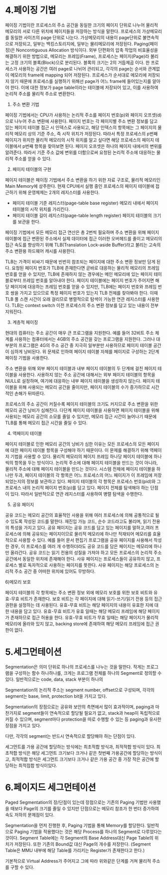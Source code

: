 

# 4.페이징 기법

 페이징 기법이란 프로세스의 주소 공간을 동일한 크기의 페이지 단위로 나누어 물리적 메모리의 서로 다른 위치에 페이지들을 저장하는 방식을 말한다. 프로세스의 가상메모리를 동일한 사이즈의 page 단위로 나눈다.
가상메모리의 내용이 page단위로 불연속적으로 저장되고, 일부는 백킹스토리지에, 일부는 물리메모리에 저장된다. Paging(페이징)은 Noncontiguous Allocation 방식이다. 외부 단편화의 압축 작업의 비효율성을 해결하기 위한 방법으로, 메모리는 프레임(Frame), 프로세스는 페이지(Page)라 불리는 고정 크기의 블록(Block)으로 분리된다. 블록의 크기는 2의 거듭제곱 이다. 
한 프로세스가 사용하는 공간은 여러 page로 나뉘어 관리되고, 각각의 page는 순서와 관계없이 메모리의 frame에 mapping 되어 저장된다. 프로세스가 순서대로 메모리에 저장되지 않기 때문에 프로세스를 실행하기 위해선 page가 어느 frame에 들어있는지를 알아야 한다. 이에 대한 정보가 page table이라는 테이블에 저장되어 있고, 이를 사용하여 논리적 주소를 물리적 주소로 변환한다.

1) 주소 변환 기법

 페이징 기법에서는 CPU가 사용하는 논리적 주소를 페이지 번호(p)와 페이지 오프셋(d)으로 나누어 주소 변환에 사용한다.
페이지 번호는 각 페이지별 주소 변환 정보를 담고 있는 페이지 테이블 접근 시 인덱스로 사용되고, 해당 인덱스의 항목에는 그 페이지의 물리적 메모리 상의 기준 주소, 즉 시작 위치가 저장된다.
따라서 특정 프로세스의 p번째 페이지가 위치한 물리적 메모리의 시작 위치를 알고 싶다면 해당 프로세스의 페이지 테이블에서 p번째 항목을 찾아보면 된다.
페이지 오프셋은 하나의 페이지 내에서의 변위를 알려준다. 따라서 기준 주소 값에 변위를 더함으로써 요청된 논리적 주소에 대응하는 물리적 주소를 얻을 수 있다.

2) 페이지 테이블의 구현

 페이지 테이블은 페이징 기법에서 주소 변환을 하기 위한 자료 구조로, 물리적 메모리인 Main Memory에 상주한다. 현재 CPU에서 실행 중인 프로세스의 페이지 테이블에 접근하기 위해 운영체제는 2개의 레지스터를 사용한다.

- 페이지 테이블 기준 레지스터(page-table base register)
	메모리 내에서 페이지 테이블의 시작 위치를 가리킨다.
 - 페이지 테이블 길이 레지스터(page-table length register)
	페이지 테이블의 크기를 보관을 한다.

 페이징 기법에서 모든 메모리 접근 연산은 총 2번씩 필요하며 주소 변환을 위해 페이지 테이블에 접근
변환된 주소에서 실제 데이터에 접근 이러한 오버헤드를 줄이고 메모리의 접근 속도를 향상하기 위해 TLB(Translation Lock-aside Buffer)라고 불리는 고속의 주소 변환용 하드웨어 캐시를 사용한다.

 TLB는 가격이 비싸기 때문에 빈번히 참조되는 페이지에 대한 주소 변환 정보만 담게 된다.
요청된 페이지 번호가 TLB에 존재한다면 곧바로 대응하는 물리적 메모리의 프레임 번호를 얻을 수 있지만, TLB에 존재하지 않는 경우에는 메인 메모리에 있는 페이지 테이블로부터 프레임 번호를 알아내야 한다.
페이지 테이블에는 페이지 번호가 주어지면 해당 페이지에 대응하는 프레임 번호를 얻을 수 있지만, TLB에는 페이지 번호와 프레임 번호 쌍을 가지고 있으므로 특정 페이지 번호가 있는지 TLB 전체를 찾아봐야 한다.
이때 TLB 풀 스캔 시간이 오래 걸리므로 병렬적으로 탐색이 가능한 연관 레지스터를 사용한다.
TLB는 context switch 이전 프로세스의 주소 변환 정보를 담고 있는 내용이 전부 지워진다.


3) 계층적 페이징

 현대의 컴퓨터는 주소 공간이 매우 큰 프로그램을 지원한다.
예를 들어 32비트 주소 체계를 사용하는 컴퓨터에서는 4GB의 주소 공간을 갖는 프로그램을 지원한다.
그러나 대부분의 프로그램은 4G의 주소 공간 중 지극히 일부분만 사용하므로 페이지 테이블 공간이 심하게 낭비된다. 위 문제로 인하여 페이지 테이블 자체를 페이지로 구성하는 2단계 페이징 기법을 사용한다.

 주소 변환을 위해 외부 페이지 테이블과 내부 페이지 테이블의 두 단계에 걸친 페이지 테이블을 사용한다.
사용하지 않는 주소 공간에 대해서는 외부 페이지 테이블의 항목을 NULL로 설정하며, 여기에 대응하는 내부 페이지 테이블을 생성하지 않는다.
페이지 테이블을 위해 사용되는 메모리 공간을 줄이지만, 페이지 테이블의 수가 증가하므로 시간적인 손해가 뒤따른다.

프로세스의 주소 공간이 커질수록 페이지 테이블의 크기도 커지므로 주소 변환을 위한 메모리 공간 낭비가 심해진다. 다단계 페이지 테이블을 사용하면 페이지 테이블을 위해 사용되는 메모리 공간의 소모를 줄일 수 있지만, 메모리 접근 시간이 늘어나기 때문에 TLB를 통해 메모리 접근 시간을 줄일 수 있다.


4) 역페이지 테이블

 페이지 테이블로 인한 메모리 공간의 낭비가 심한 이유는 모든 프로세스의 모든 페이지에 대한 페이지 테이블 항목을 구성해야 하기 때문이다. 이 문제를 해결하기 위해 역페이지 기법을 사용할 수 있다.
물리적 메모리의 페이지 프레임 하나당 페이지 테이블에 하나씩의 항목을 두는 방식이다.
논리적 주소에 대해 페이지 테이블을 만드는 것이 아니라, 물리적 주소에 대해 페이지 테이블을 만드는 것이다.
시스템 전체에 페이지 테이블을 하나만 두과, 페이지 테이블의 각 항목은 어느 프로세스의 어느 페이지가 이 프레임에 저장되었는지의 정보를 보관하고 있다.
페이지 테이블의 각 항목은 프로세스 번호(pid)와 그 프로세스 내의 논리적 페이지 번호(p)를 담고 있다.
페이지 전체를 탐색해야 하는 단점이 있다. 따라서 일반적으로 연관 레지스터를 사용하여 병렬 탐색을 수행한다.

5) 공유 페이지

 공유 코드는 메모리 공간의 효율적인 사용을 위해 여러 프로세스에 의해 공통적으로 될 수 있도록 작성된 코드를 말한다. 재진입 가능 코드, 순수 코드라고도 불리며, 읽기 전용의 특성을 가지고 있다.
공유 페이지는 공유 코드를 담고 있는 페이지를 말하고,여러 프로세스에 의해 공유되는 페이지이므로 물리적 메모리에 하나만 적재되어 메모리를 효율적으로 사용할 수 있다.
예를 들어 문서 편집기 프로그램을 공유 페이지를 사용해서 작성한 경우, 이 프로세스를 여러 개 수행하더라도 공유 코드를 담은 페이지는 메모리에 하나만 올라간다.
공유 코드는 읽기 전용의 성질을 가져야 하고 모든 프로세스의 논리적 주소 공간에서 동일한 위치에 존재해야 한다.
사유 페이지는 프로세스들이 공유하지 않고, 프로세스 별로 독자적으로 사용하는 페이지를 뜻한다.
사유 페이지는 해당 프로세스의 논리적 주소 공간 중 어떠한 위치에 있어도 무방하다.

6)메모리 보호

페이지 테이블의 각 항목에는 주소 변환 정보 외에 메모리 보호를 위한 보호 비트와 유효-무효 비트가 존재한다. 보호 비트는 각 페이지에 대해 읽기-쓰기/읽기 전용 등의 접근 권한을 설정하는 데 사용된다.
유효-무효 비트는 해당 페이지의 내용이 유효한 지에 대한 내용을 담고 있다.
유효-무효 비트가 유효 일때는 해당 메모리 프레임에 해당 페이지가 존재하므로 접근 허용을 한다.
유효-무효 비트가 무효 일때는 해당 페이지가 물리적 메모리에 올라와 있지 않고, backing store에 존재하여 해당 메모리 프레임에 접근 권한이 없다.


# 5.세그먼테이션

Segmentation은 의미 단위로 하나의 프로세스를 나누는 것을 말한다. 작게는 프로그램을 구성하는 함수 하나하나를, 크게는 프로그램 전체를 하나의 Segment로 정의할 수 있다. 일반적으로는 code, data, stack 부분이 하나의 


Segmentation의 논리적 주소는 segment number, offset으로 구성되며, 각각의 segment는 base, limit, protection bit을 가지고 있다.

Segmentation의 장점으로는 공유와 보안의 측면에서 많이 효과적이며,  paging과 마찬가지로 segment들이 연속적으로 할당될 필요가 없고, stack과 heap이 독립적으로 커질 수 있으며, segment마다 protection을 따로 수행할 수 있는 등 paging과 유사한 장점을 가지고 있다.

다만, 각각의 segment는 반드시 연속적으로 할당해야 하는 단점이 있다. 

세그먼트를 가용 공간에 할당하는 방식에는  최초적합 방식과, 최적적합 방식이 있다.
최초적합 방식은 해당 세그먼트 크기보다 크거나 같은 첫번째 가용공간에 할당하는 방식이고,
최적적합 방식은 세그먼트 크기보다 크거나 같은 가용 공간 중 가장 작은 공간에 할당하는 최적접합 방식이있다.

# 6.페이지드 세그먼테이션

Paged Segmentation의 장/단점이 있는데 장점으로는 
기존의 Paging 기법만 사용했을 때보다 Page의 크기를 줄일 수 있지만 단점으로는 메모리 참조가 한 번더 증가하여 속도 저하의 문제점이 있다.

Segmentation을 먼저 진행한 후, Paging 기법을 통해 Memory를 할당한다.
일반적으로 Paging 기법을 적용했다는 것은 해당 Process를 하나의 Segment로 다루었다는 것이다.
Segment Table에는 각 Segment의 Base Address대신 Page Table의 위치가 저장된다.
또한 기존의 Bound값 대신 Page의 개수를 저장한다.
(Segment Table은 MMU 내부에 해당 Table를 가리키는 Register가 존재한다고 한다.)

기본적으로 Virtual Address가 주어지고 그에 따라 위와같은 단계를 거쳐 물리적 주소를 구할 수 있다.




